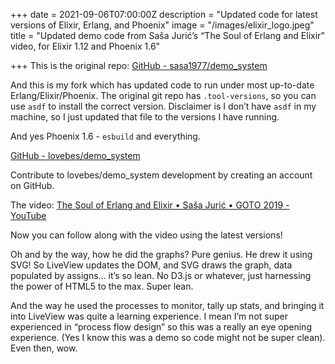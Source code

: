 +++
date = 2021-09-06T07:00:00Z
description = "Updated code for latest versions of Elixir, Erlang, and Phoenix"
image = "/images/elixir_logo.jpeg"
title = "Updated demo code from Saša Jurić’s “The Soul of Erlang and Elixir” video, for Elixir 1.12 and Phoenix 1.6"

+++
This is the original repo: [GitHub - sasa1977/demo_system](https://github.com/sasa1977/demo_system)

And this is my fork which has updated code to run under most up-to-date Erlang/Elixir/Phoenix. The original git repo has `.tool-versions`, so you can use `asdf` to install the correct version. Disclaimer is I don’t have `asdf` in my machine, so I just updated that file to the versions I have running.

And yes Phoenix 1.6 - `esbuild` and everything.

[GitHub - lovebes/demo_system](https://github.com/lovebes/demo_system)

Contribute to lovebes/demo_system development by creating an account on GitHub.

The video: [The Soul of Erlang and Elixir • Saša Jurić • GOTO 2019 - YouTube](https://www.youtube.com/watch?v=JvBT4XBdoUE&t=498s)

Now you can follow along with the video using the latest versions!

Oh and by the way, how he did the graphs? Pure genius. He drew it using SVG! So LiveView updates the DOM, and SVG draws the graph, data populated by assigns… it’s so lean. No D3.js or whatever, just harnessing the power of HTML5 to the max. Super lean.

And the way he used the processes to monitor, tally up stats, and bringing it into LiveView was quite a learning experience. I mean I’m not super experienced in “process flow design” so this was a really an eye opening experience. (Yes I know this was a demo so code might not be super clean). Even then, wow.